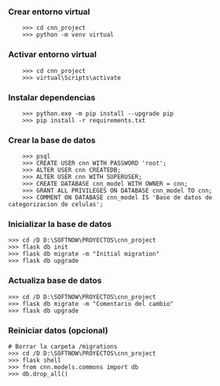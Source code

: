 
<h3>Crear entorno virtual</h3>

```
    >>> cd cnn_project
    >>> python -m venv virtual
```

<h3>Activar entorno virtual</h3>

```
    >>> cd cnn_project
    >>> virtual\Scripts\activate
```

<h3>Instalar dependencias</h3>

```
    >>> python.exe -m pip install --upgrade pip
    >>> pip install -r requirements.txt
```

<h3>Crear la base de datos</h3>

```
    >>> psql
    >>> CREATE USER cnn WITH PASSWORD 'root';
    >>> ALTER USER cnn CREATEDB;
    >>> ALTER USER cnn WITH SUPERUSER;
    >>> CREATE DATABASE cnn_model WITH OWNER = cnn;
    >>> GRANT ALL PRIVILEGES ON DATABASE cnn_model TO cnn;
    >>> COMMENT ON DATABASE cnn_model IS 'Base de datos de categorizacion de celulas';
```

<h3>Inicializar la base de datos</h3>

```
>>> cd /D D:\SOFTNOW\PROYECTOS\cnn_project
>>> flask db init
>>> flask db migrate -m "Initial migration"
>>> flask db upgrade
```

<h3>Actualiza base de datos</h3>

```
>>> cd /D D:\SOFTNOW\PROYECTOS\cnn_project
>>> flask db migrate -m "Comentario del cambio"
>>> flask db upgrade
```

<h3>Reiniciar datos (opcional)</h3>

```
# Borrar la carpeta /migrations
>>> cd /D D:\SOFTNOW\PROYECTOS\cnn_project
>>> flask shell
>>> from cnn.models.commons import db
>>> db.drop_all()
```